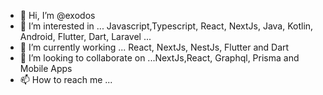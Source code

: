 - 👋 Hi, I’m @exodos
- 👀 I’m interested in ... Javascript,Typescript, React, NextJs, Java, Kotlin, Android, Flutter, Dart, Laravel ...
- 🌱 I’m currently working ... React, NextJs, NestJs, Flutter and Dart
- 💞️ I’m looking to collaborate on ...NextJs,React, Graphql, Prisma and Mobile Apps
- 📫 How to reach me ...

<!---
exodos/exodos is a ✨ special ✨ repository because its `README.md` (this file) appears on your GitHub profile.
You can click the Preview link to take a look at your changes.
--->
